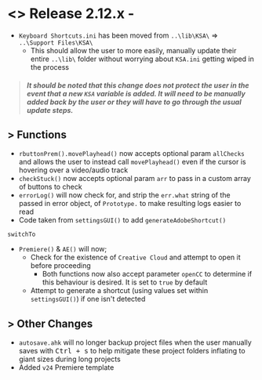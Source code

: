 # <> Release 2.12.x - 
- `Keyboard Shortcuts.ini` has been moved from `..\lib\KSA\` => `..\Support Files\KSA\`
    - This should allow the user to more easily, manually update their entire `..\lib\` folder without worrying about `KSA.ini` getting wiped in the process
> ##### *It should be noted that this change does not protect the user in the event that a new `KSA` variable is added. It will need to be manually added back by the user or they will have to go through the usual update steps.*

## > Functions
- `rbuttonPrem().movePlayhead()` now accepts optional param `allChecks` and allows the user to instead call `movePlayhead()` even if the cursor is hovering over a video/audio track
- `checkStuck()` now accepts optional param `arr` to pass in a custom array of buttons to check
- `errorLog()` will now check for, and strip the `err.what` string of the passed in error object, of `Prototype.` to make resulting logs easier to read
- Code taken from `settingsGUI()` to add `generateAdobeShortcut()`

`switchTo`
- `Premiere()` & `AE()` will now;
    - Check for the existence of `Creative Cloud` and attempt to open it before proceeding
        - Both functions now also accept parameter `openCC` to determine if this behaviour is desired. It is set to `true` by default
    - Attempt to generate a shortcut (using values set within `settingsGUI()`) if one isn't detected

## > Other Changes
- `autosave.ahk` will no longer backup project files when the user manually saves with <kbd>Ctrl + s</kbd> to help mitigate these project folders inflating to giant sizes during long projects
- Added `v24` Premiere template